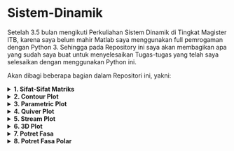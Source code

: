 # Sistem-Dinamik

Setelah 3.5 bulan mengikuti Perkuliahan Sistem Dinamik di Tingkat Magister ITB, karena saya belum mahir Matlab saya menggunakan full pemrogaman dengan Python 3. Sehingga pada Repository ini saya akan membagikan apa yang sudah saya buat untuk menyelesaikan Tugas-tugas yang telah saya selesaikan dengan menggunakan Python ini.

Akan dibagi beberapa bagian dalam Repositori ini, yakni:
<details>
 <summary><strong>1. Sifat-Sifat Matriks</strong></summary>
 Pada <a href="https://github.com/wisnuadipradana/Sistem-Dinamik/blob/main/Sifat-Sifat%20Matriks.py">Sifat-Sifat Matriks</a> ditampilkan hasil-hasil mengenai beberapa hal sebagai berikut:</br>
- Rank dari Matriks A, </br>
- Trace atau jumlah semua nilai diagonal utama dari Matriks A, </br>
- Determinan dari Matriks A, </br>
- Invers dari Matriks A, </br>
- <a href="https://www.codecogs.com/eqnedit.php?latex=\fn_phv&space;{\color{Blue}&space;A^k}" target="_blank"><img src="https://latex.codecogs.com/svg.latex?\fn_phv&space;{\color{White}&space;A^k}" title="{\color{White} A^k}" /></a> untuk k suatu bilangan real positif, </br>
- Nilai Eigen dan Vektor Eigen dari Matriks A. </br>
- Catatan: Perhatikan Matriks A disini adalah Matriks persegi. <br>
Kemudian diberikan contoh input dan output sebagai berikut:<br>
Contoh 1:<br>
<a href='https://postimages.org/' target='_blank'><img src='https://i.postimg.cc/GtBc1p4J/Capture.jpg' border='0' alt='Capture'/></a><br>
Contoh 2:<br>
<a href='https://postimg.cc/qzfKfYQQ' target='_blank'><img src='https://i.postimg.cc/Dy0PG3GV/image.png' border='0' alt='Capture'/></a><br>
Contoh 3:<br>
<a href='https://postimages.org/' target='_blank'><img src='https://i.postimg.cc/sxmdPXJY/image.png' border='0' alt='Capture'/></a>
</details>

<details>
 <summary><strong>2. Contour Plot</strong></summary>
Pada <a href="https://github.com/wisnuadipradana/Sistem-Dinamik/blob/main/Contour%20Plot.ipynb">Contour Plot</a> atau Plot Garis Kontur (juga isoline, isopleth, atau isarithm) dari fungsi dua variabel adalah kurva di mana fungsi tersebut memiliki nilai konstan, sehingga kurva tersebut menggabungkan titik-titik dengan nilai yang sama. Ini adalah bagian bidang dari grafik tiga dimensi dari fungsi f(x,y) yang sejajar dengan bidang (x,y). Dalam kartografi, garis kontur (sering disebut "kontur") menggabungkan titik-titik dengan ketinggian yang sama(ketinggian) di atas permukaan tertentu, seperti permukaan laut rata-rata.
</details>

<details>
 <summary><strong>3. Parametric Plot</strong></summary>
Pada <a href="https://github.com/wisnuadipradana/Sistem-Dinamik/blob/main/Parametric%20Plot.ipynb">Parametric Plot</a> dari suatu persamaan parametrik mendefinisikan sekelompok kuantitas sebagai fungsi dari satu atau lebih variabel independen yang disebut parameter. Persamaan parametrik biasanya digunakan untuk menyatakan koordinat titik-titik yang membentuk objek geometris seperti kurva atau permukaan, dalam hal ini persamaan tersebut secara kolektif disebut representasi parametrik atau parameterisasi (atau dieja sebagai parametrisasi) dari suatu fungsi. Sedangkan Plot Parametrik merupakan kurva/grafik persamaan parametrik pada diagram kartesius. Pada bagian dibagi menjadi dua bagian yakni</br>
- Parametric Plot 2D, </br>
- Parametric Plot 3D.
</details>

<details>
 <summary><strong>4. Quiver Plot</strong></summary>
Pada <a href="https://github.com/wisnuadipradana/Sistem-Dinamik/blob/main/Quiver%20Plot.ipynb">Quiver Plot</a> menampilkan vektor kecepatan sebagai panah dengan komponen <a href="https://www.codecogs.com/eqnedit.php?latex=\fn_phv&space;{\color{White}&space;(u,&space;v)}" target="_blank"><img src="https://latex.codecogs.com/svg.latex?\fn_phv&space;{\color{White}&space;(u,&space;v)}" title="{\color{White} (u, v)}" /></a> pada titik <a href="https://www.codecogs.com/eqnedit.php?latex=\fn_phv&space;{\color{White}&space;(x,&space;y)}" target="_blank"><img src="https://latex.codecogs.com/svg.latex?\fn_phv&space;{\color{White}&space;(x,&space;y)}" title="{\color{White} (x, y)}" /></a>. Biasanya ada pada Potrait Fasa yang kadang disebut orbit-orbit. Pada bagian dibagi menjadi dua bagian yakni</br>
- Quiver Plot 2D, </br>
- Quiver Plot 3D. <br>
Jika file tidak mau terbuka "Sorry, something went wrong. Reload?" coba <a href="https://nbviewer.jupyter.org/github/wisnuadipradana/Sistem-Dinamik/blob/main/Quiver%20Plot.ipynb">klik ini</a> untuk menampilkan.
</details>

<details>
 <summary><strong>5. Stream Plot</strong></summary>
Pada <a href="https://github.com/wisnuadipradana/Sistem-Dinamik/blob/main/Stream%20Plot.ipynb">Stream Plot</a>, atau streamline plot(Plot Aliran), digunakan untuk menampilkan bidang vektor 2 Dimensi. Mirip seperti Quiver plot, bedanya Quiver menggunakan arah panah dan panjang panah mempengaruhi besar kecilnya aliran pada suatu fungsi. Pada Diagram Fase dapat dikatakan Stream Plot merupakan aliran yang mengikuti arah vektor yang digambarkan pada Potrait Fasa.
</details>

<details>
 <summary><strong>6. 3D Plot</strong></summary>
Pada <a href="https://github.com/wisnuadipradana/Sistem-Dinamik/blob/main/3D%20Plot.ipynb">3D Plot</a> ini ditampilkan Plot dari Grafik 3 Dimensi dari suatu fungsi <a href="https://www.codecogs.com/eqnedit.php?latex=\fn_phv&space;{\color{White}&space;z=f(x,y)}" target="_blank"><img src="https://latex.codecogs.com/svg.latex?\fn_phv&space;{\color{White}&space;z=f(x,y)}" title="{\color{White} z=f(x,y)}" /></a> yang mana hanya terbatas pada suatu fungsi bentuk <a href="https://www.codecogs.com/eqnedit.php?latex=\fn_phv&space;{\color{White}&space;z=f(x,y)}" target="_blank"><img src="https://latex.codecogs.com/svg.latex?\fn_phv&space;{\color{White}&space;z=f(x,y)}" title="{\color{White} z=f(x,y)}" /></a> saja.<br>
Jika file tidak mau terbuka "Sorry, something went wrong. Reload?" coba <a href="https://nbviewer.jupyter.org/github/wisnuadipradana/Sistem-Dinamik/blob/main/3D%20Plot.ipynb">klik ini</a> untuk menampilkan.
</details>

<details>
 <summary><strong>7. Potret Fasa</strong></summary>
Pada <a href="https://github.com/wisnuadipradana/Sistem-Dinamik/blob/main/Potret%20Fasa.ipynb">Potret Fasa</a> ini ditampilkan Potret Fasa(Potrait Phase) Lengkap dengan orbit menggunakan Quiver Plot sekaligus Stream Plot dari suatu sistem Persamaan Diferensial baik Linier maupun Non Linier yang terbatas pada dua fungsi <a href="https://www.codecogs.com/eqnedit.php?latex=\fn_phv&space;{\color{White}&space;z=f(x,y)}" target="_blank"><img src="https://latex.codecogs.com/svg.latex?\fn_phv&space;{\color{White}&space;z=f(x,y)}" title="{\color{White} f(x,y)}" /></a> dan <a href="https://www.codecogs.com/eqnedit.php?latex=\fn_phv&space;{\color{White}&space;z=f(x,y)}" target="_blank"><img src="https://latex.codecogs.com/svg.latex?\fn_phv&space;{\color{White}&space;g(x,y)}" title="{\color{White} z=f(x,y)}" /></a> saja. Ada beberapa bagian yang ditampilkan dari hasil plot ini diantaranya:</br>
- Quiver Plot (orbit dalam bentuk arah panah),</br>
- Stream Plot (Orbit dalam bentuk garis dengan arah mengikuti orbit),</br>
- Nullcline (jika diketahui dengan mencari manual),</br>
- Titik kesetimbangan,</br>
- Sifat-sifat pada sistem dinamik dari masing-masing Titik Kesetimbangannya berdasarkan Nilai Eigennya,</br>
- Jacobian dari masing-masing Titik kesetimbangan,</br>
- Jika sistem Persamaan Diferensial tersebut merupakan sistem predator prey, ditampilkan juga Dynamics in time dan juga Phase space nya.<br>
Jika file tidak mau terbuka "Sorry, something went wrong. Reload?" coba <a href="https://nbviewer.jupyter.org/github/wisnuadipradana/Sistem-Dinamik/blob/main/Potret%20Fasa.ipynb">klik ini</a> untuk menampilkan.
</details>

<details>
 <summary><strong>8. Potret Fasa Polar</strong></summary>
Pada <a href="https://github.com/wisnuadipradana/Sistem-Dinamik/blob/main/Potret%20Fasa%20Polar.ipynb">Potret Fasa Polar</a> ini ditampilkan Potret Fasa(Potrait Phase) Lengkap dengan orbit menggunakan Quiver Plot sekaligus Stream Plot dari suatu sistem Persamaan Diferensial dari fungsi-fungsi polar. Ada beberapa bagian yang ditampilkan dari hasil plot ini diantaranya:</br>
- Quiver Plot (orbit dalam bentuk arah panah),</br>
- Stream Plot (Orbit dalam bentuk garis dengan arah mengikuti orbit).<br>
Jika file tidak mau terbuka "Sorry, something went wrong. Reload?" coba <a href="https://nbviewer.jupyter.org/github/wisnuadipradana/Sistem-Dinamik/blob/main/Potret%20Fasa%20Polar.ipynb?flush_cache=false">klik ini</a> untuk menampilkan.
</details>




<!-- <a href="https://www.codecogs.com/eqnedit.php?latex=\fn_cm&space;{\color{Emerald}&space;A^k}&space;{\color{Red}&space;A^k}&space;{\color{Green}&space;A^k}&space;{\color{Blue}&space;A^k}&space;{\color{Yellow}&space;A^k}&space;{\color{Cyan}&space;A^k}&space;{\color{Magenta}&space;A^k}&space;{\color{Teal}&space;A^k}&space;{\color{Purple}&space;A^k}&space;{\color{DarkBlue}&space;A^k}&space;{\color{DarkRed}&space;A^k}&space;{\color{Orange}&space;A^k}" target="_blank"><img src="https://latex.codecogs.com/svg.latex?\fn_cm&space;{\color{Emerald}&space;A^k}&space;{\color{Red}&space;A^k}&space;{\color{Green}&space;A^k}&space;{\color{Blue}&space;A^k}&space;{\color{Yellow}&space;A^k}&space;{\color{Cyan}&space;A^k}&space;{\color{Magenta}&space;A^k}&space;{\color{Teal}&space;A^k}&space;{\color{Purple}&space;A^k}&space;{\color{DarkBlue}&space;A^k}&space;{\color{DarkRed}&space;A^k}&space;{\color{Orange}&space;A^k}" title="{\color{Emerald} A^k} {\color{Red} A^k} {\color{Green} A^k} {\color{Blue} A^k} {\color{Yellow} A^k} {\color{Cyan} A^k} {\color{Magenta} A^k} {\color{Teal} A^k} {\color{Purple} A^k} {\color{DarkBlue} A^k} {\color{DarkRed} A^k} {\color{Orange} A^k}" /></a> -->
